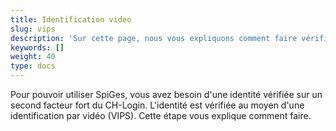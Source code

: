 ```yaml
---
title: Identification video
slug: vips
description: 'Sur cette page, nous vous expliquons comment faire vérifier votre identitié à l'aide de l'authentification vidéo.'
keywords: []
weight: 40
type: docs
---
```


Pour pouvoir utiliser SpiGes, vous avez besoin d'une identité vérifiée sur un second facteur fort du CH-Login. L'identité est vérifiée au moyen d'une identification par vidéo (VIPS). Cette étape vous explique comment faire. 
